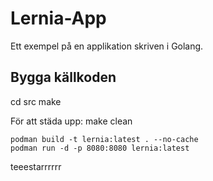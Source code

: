 # Lernia-App

Ett exempel på en applikation skriven i Golang.


## Bygga källkoden

cd src
make

För att städa upp: make clean


```
podman build -t lernia:latest . --no-cache
podman run -d -p 8080:8080 lernia:latest
```

teeestarrrrrr